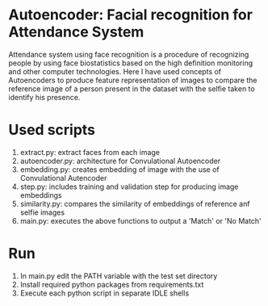 # Autoencoder: Facial recognition for Attendance System
Attendance system using face recognition is a procedure of recognizing people by using face biostatistics based on the high definition monitoring and other computer technologies.
Here I have used concepts of Autoencoders to produce feature representation of images to compare the reference image of a person present in the dataset with the selfie taken to identify his presence.

# Used scripts

1. extract.py: extract faces from each image
2. autoencoder.py: architecture for Convulational Autoencoder
3. embedding.py: creates embedding of image with the use of Convulational Autencoder
4. step.py: includes training and validation step for producing image embeddings
5. similarity.py: compares the similarity of embeddings of reference anf selfie images 
6. main.py: executes the above functions to output a 'Match' or 'No Match'

# Run
1. In main.py edit the PATH variable with the test set directory  
2. Install required python packages from requirements.txt
3. Execute each python script in separate IDLE shells  
